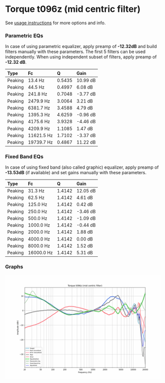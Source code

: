 # Torque t096z (mid centric filter)
See [usage instructions](https://github.com/jaakkopasanen/AutoEq#usage) for more options and info.

### Parametric EQs
In case of using parametric equalizer, apply preamp of **-12.32dB** and build filters manually
with these parameters. The first 5 filters can be used independently.
When using independent subset of filters, apply preamp of **-12.32 dB**.

| Type    | Fc         |      Q | Gain     |
|:--------|:-----------|:-------|:---------|
| Peaking | 13.4 Hz    | 0.5435 | 10.99 dB |
| Peaking | 44.5 Hz    | 0.4997 | 6.08 dB  |
| Peaking | 241.8 Hz   | 0.7048 | -3.77 dB |
| Peaking | 2479.9 Hz  | 3.0064 | 3.21 dB  |
| Peaking | 6381.7 Hz  | 3.4588 | 4.79 dB  |
| Peaking | 1395.3 Hz  | 4.6259 | -0.96 dB |
| Peaking | 4175.6 Hz  | 3.9328 | -4.46 dB |
| Peaking | 4209.9 Hz  | 1.1085 | 1.47 dB  |
| Peaking | 11621.5 Hz | 1.7102 | -3.37 dB |
| Peaking | 19739.7 Hz | 0.4867 | 11.22 dB |

### Fixed Band EQs
In case of using fixed band (also called graphic) equalizer, apply preamp of **-13.53dB**
(if available) and set gains manually with these parameters.

| Type    | Fc         |      Q | Gain     |
|:--------|:-----------|:-------|:---------|
| Peaking | 31.3 Hz    | 1.4142 | 12.05 dB |
| Peaking | 62.5 Hz    | 1.4142 | 4.61 dB  |
| Peaking | 125.0 Hz   | 1.4142 | 0.42 dB  |
| Peaking | 250.0 Hz   | 1.4142 | -3.46 dB |
| Peaking | 500.0 Hz   | 1.4142 | -1.09 dB |
| Peaking | 1000.0 Hz  | 1.4142 | -0.44 dB |
| Peaking | 2000.0 Hz  | 1.4142 | 1.88 dB  |
| Peaking | 4000.0 Hz  | 1.4142 | 0.00 dB  |
| Peaking | 8000.0 Hz  | 1.4142 | 1.52 dB  |
| Peaking | 16000.0 Hz | 1.4142 | 5.31 dB  |

### Graphs
![](./Torque%20t096z%20(mid%20centric%20filter).png)